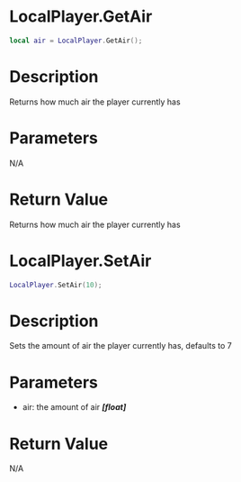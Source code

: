 # LocalPlayer.GetAir

```lua
local air = LocalPlayer.GetAir();
```

# Description

Returns how much air the player currently has

# Parameters

N/A

# Return Value

Returns how much air the player currently has

# LocalPlayer.SetAir

```lua
LocalPlayer.SetAir(10);
```

# Description

Sets the amount of air the player currently has, defaults to 7

# Parameters

- air: the amount of air ***[float]***

# Return Value

N/A